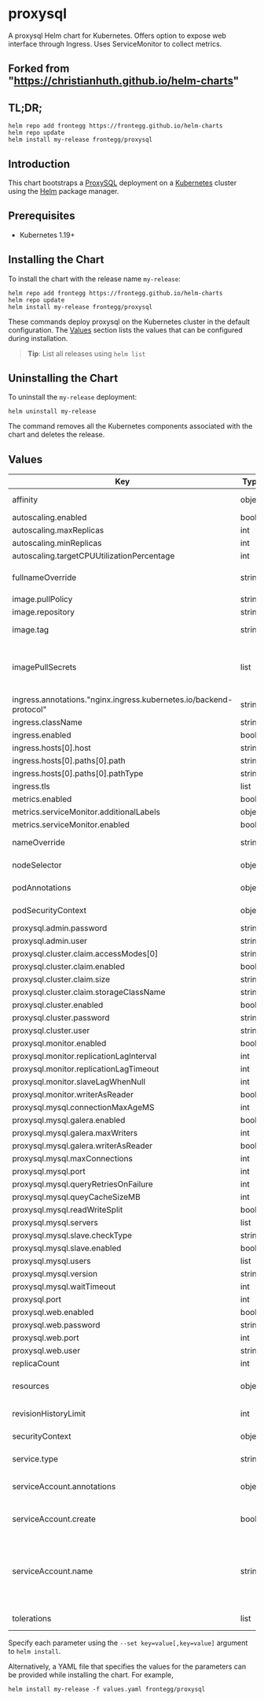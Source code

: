 # proxysql

A proxysql Helm chart for Kubernetes. Offers option to expose web interface through Ingress. Uses ServiceMonitor to collect metrics.

## Forked from "https://christianhuth.github.io/helm-charts"

## TL;DR;


```console
helm repo add frontegg https://frontegg.github.io/helm-charts
helm repo update
helm install my-release frontegg/proxysql
```

## Introduction

This chart bootstraps a [ProxySQL](https://github.com/sysown/proxysql) deployment on a [Kubernetes](http://kubernetes.io) cluster using the [Helm](https://helm.sh) package manager.

## Prerequisites

- Kubernetes 1.19+

## Installing the Chart

To install the chart with the release name `my-release`:

```console
helm repo add frontegg https://frontegg.github.io/helm-charts
helm repo update
helm install my-release frontegg/proxysql
```

These commands deploy proxysql on the Kubernetes cluster in the default configuration. The [Values](#values) section lists the values that can be configured during installation.

> **Tip**: List all releases using `helm list`

## Uninstalling the Chart

To uninstall the `my-release` deployment:

```console
helm uninstall my-release
```

The command removes all the Kubernetes components associated with the chart and deletes the release.

## Values

| Key                                                                | Type   | Default                                                                | Description                                                                                                            |
| ------------------------------------------------------------------ | ------ | ---------------------------------------------------------------------- | ---------------------------------------------------------------------------------------------------------------------- |
| affinity                                                           | object | `{}`                                                                   | Affinity settings for pod assignment                                                                                   |
| autoscaling.enabled                                                | bool   | `false`                                                                |                                                                                                                        |
| autoscaling.maxReplicas                                            | int    | `100`                                                                  |                                                                                                                        |
| autoscaling.minReplicas                                            | int    | `1`                                                                    |                                                                                                                        |
| autoscaling.targetCPUUtilizationPercentage                         | int    | `80`                                                                   |                                                                                                                        |
| fullnameOverride                                                   | string | `""`                                                                   | String to fully override `"proxysql.fullname"`                                                                         |
| image.pullPolicy                                                   | string | `"Always"`                                                             | image pull policy                                                                                                      |
| image.repository                                                   | string | `"proxysql/proxysql"`                                                  | image repository                                                                                                       |
| image.tag                                                          | string | `"2.5.5"`                                                              | Overrides the image tag                                                                                                |
| imagePullSecrets                                                   | list   | `[]`                                                                   | If defined, uses a Secret to pull an image from a private Docker registry or repository.                               |
| ingress.annotations."nginx.ingress.kubernetes.io/backend-protocol" | string | `"HTTPS"`                                                              |                                                                                                                        |
| ingress.className                                                  | string | `""`                                                                   |                                                                                                                        |
| ingress.enabled                                                    | bool   | `false`                                                                |                                                                                                                        |
| ingress.hosts[0].host                                              | string | `"chart-example.local"`                                                |                                                                                                                        |
| ingress.hosts[0].paths[0].path                                     | string | `"/"`                                                                  |                                                                                                                        |
| ingress.hosts[0].paths[0].pathType                                 | string | `"ImplementationSpecific"`                                             |                                                                                                                        |
| ingress.tls                                                        | list   | `[]`                                                                   |                                                                                                                        |
| metrics.enabled                                                    | bool   | `false`                                                                |                                                                                                                        |
| metrics.serviceMonitor.additionalLabels                            | object | `{}`                                                                   |                                                                                                                        |
| metrics.serviceMonitor.enabled                                     | bool   | `false`                                                                |                                                                                                                        |
| nameOverride                                                       | string | `""`                                                                   | Provide a name in place of `proxysql`                                                                                  |
| nodeSelector                                                       | object | `{}`                                                                   | Node labels for pod assignment                                                                                         |
| podAnnotations                                                     | object | `{}`                                                                   | Annotations to be added to pods                                                                                        |
| podSecurityContext                                                 | object | `{"fsGroup":999,"runAsGroup":999,"runAsNonRoot":true,"runAsUser":999}` | pod-level security context                                                                                             |
| proxysql.admin.password                                            | string | `"admin"`                                                              |                                                                                                                        |
| proxysql.admin.user                                                | string | `"admin"`                                                              |                                                                                                                        |
| proxysql.cluster.claim.accessModes[0]                              | string | `"ReadWriteOnce"`                                                      |                                                                                                                        |
| proxysql.cluster.claim.enabled                                     | bool   | `true`                                                                 |                                                                                                                        |
| proxysql.cluster.claim.size                                        | string | `"1Gi"`                                                                |                                                                                                                        |
| proxysql.cluster.claim.storageClassName                            | string | `"default"`                                                            |                                                                                                                        |
| proxysql.cluster.enabled                                           | bool   | `false`                                                                |                                                                                                                        |
| proxysql.cluster.password                                          | string | `"cluster"`                                                            |                                                                                                                        |
| proxysql.cluster.user                                              | string | `"cluster"`                                                            |                                                                                                                        |
| proxysql.monitor.enabled                                           | bool   | `false`                                                                |                                                                                                                        |
| proxysql.monitor.replicationLagInterval                            | int    | `10000`                                                                |                                                                                                                        |
| proxysql.monitor.replicationLagTimeout                             | int    | `1500`                                                                 |                                                                                                                        |
| proxysql.monitor.slaveLagWhenNull                                  | int    | `60`                                                                   |                                                                                                                        |
| proxysql.monitor.writerAsReader                                    | bool   | `true`                                                                 |                                                                                                                        |
| proxysql.mysql.connectionMaxAgeMS                                  | int    | `0`                                                                    |                                                                                                                        |
| proxysql.mysql.galera.enabled                                      | bool   | `false`                                                                |                                                                                                                        |
| proxysql.mysql.galera.maxWriters                                   | int    | `1`                                                                    |                                                                                                                        |
| proxysql.mysql.galera.writerAsReader                               | bool   | `true`                                                                 |                                                                                                                        |
| proxysql.mysql.maxConnections                                      | int    | `2048`                                                                 |                                                                                                                        |
| proxysql.mysql.port                                                | int    | `3306`                                                                 |                                                                                                                        |
| proxysql.mysql.queryRetriesOnFailure                               | int    | `2`                                                                    |                                                                                                                        |
| proxysql.mysql.queyCacheSizeMB                                     | int    | `256`                                                                  |                                                                                                                        |
| proxysql.mysql.readWriteSplit                                      | bool   | `true`                                                                 |                                                                                                                        |
| proxysql.mysql.servers                                             | list   | `[]`                                                                   |                                                                                                                        |
| proxysql.mysql.slave.checkType                                     | string | `"read_only"`                                                          |                                                                                                                        |
| proxysql.mysql.slave.enabled                                       | bool   | `false`                                                                |                                                                                                                        |
| proxysql.mysql.users                                               | list   | `[]`                                                                   |                                                                                                                        |
| proxysql.mysql.version                                             | string | `"5.7.34"`                                                             |                                                                                                                        |
| proxysql.mysql.waitTimeout                                         | int    | `28800000`                                                             |                                                                                                                        |
| proxysql.port                                                      | int    | `6032`                                                                 |                                                                                                                        |
| proxysql.web.enabled                                               | bool   | `true`                                                                 |                                                                                                                        |
| proxysql.web.password                                              | string | `"sadmin"`                                                             |                                                                                                                        |
| proxysql.web.port                                                  | int    | `443`                                                                  |                                                                                                                        |
| proxysql.web.user                                                  | string | `"sadmin"`                                                             |                                                                                                                        |
| replicaCount                                                       | int    | `1`                                                                    | Number of replicas                                                                                                     |
| resources                                                          | object | `{}`                                                                   | Resource limits and requests for the headwind pods.                                                                    |
| revisionHistoryLimit                                               | int    | `10`                                                                   | The number of old ReplicaSets to retain                                                                                |
| securityContext                                                    | object | `{}`                                                                   | container-level security context                                                                                       |
| service.type                                                       | string | `"ClusterIP"`                                                          | Kubernetes service type                                                                                                |
| serviceAccount.annotations                                         | object | `{}`                                                                   | Annotations to add to the service account                                                                              |
| serviceAccount.create                                              | bool   | `true`                                                                 | Specifies whether a service account should be created                                                                  |
| serviceAccount.name                                                | string | `""`                                                                   | The name of the service account to use. If not set and create is true, a name is generated using the fullname template |
| tolerations                                                        | list   | `[]`                                                                   | Toleration labels for pod assignment                                                                                   |

Specify each parameter using the `--set key=value[,key=value]` argument to `helm install`.

Alternatively, a YAML file that specifies the values for the parameters can be provided while installing the chart. For example,

```console
helm install my-release -f values.yaml frontegg/proxysql
```
